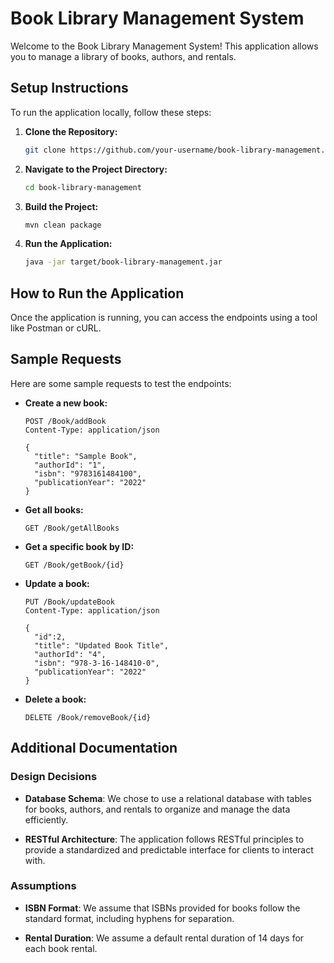 # Book Library Management System
Welcome to the Book Library Management System! This application allows you to manage a library of books, authors, and rentals.
## Setup Instructions
To run the application locally, follow these steps:
1. **Clone the Repository:**
   ```bash
   git clone https://github.com/your-username/book-library-management.git
   ```

2. **Navigate to the Project Directory:**
   ```bash
   cd book-library-management
   ```

3. **Build the Project:**
   ```bash
   mvn clean package
   ```

4. **Run the Application:**
   ```bash
   java -jar target/book-library-management.jar
   ```

## How to Run the Application
Once the application is running, you can access the endpoints using a tool like Postman or cURL.
## Sample Requests

Here are some sample requests to test the endpoints:
- **Create a new book:**
  ```http
  POST /Book/addBook
  Content-Type: application/json

  {
    "title": "Sample Book",
    "authorId": "1",
    "isbn": "9783161484100",
    "publicationYear": "2022"
  }
  ```

- **Get all books:**
  ```http
  GET /Book/getAllBooks
  ```

- **Get a specific book by ID:**
  ```http
  GET /Book/getBook/{id}
  ```

- **Update a book:**
  ```http
  PUT /Book/updateBook
  Content-Type: application/json

  {
    "id":2,
    "title": "Updated Book Title",
    "authorId": "4",
    "isbn": "978-3-16-148410-0",
    "publicationYear": "2022"
  }
  ```

- **Delete a book:**
  ```http
  DELETE /Book/removeBook/{id}
  ```

## Additional Documentation

### Design Decisions

- **Database Schema**: We chose to use a relational database with tables for books, authors, and rentals to organize and manage the data efficiently.

- **RESTful Architecture**: The application follows RESTful principles to provide a standardized and predictable interface for clients to interact with.

### Assumptions

- **ISBN Format**: We assume that ISBNs provided for books follow the standard format, including hyphens for separation.

- **Rental Duration**: We assume a default rental duration of 14 days for each book rental.
